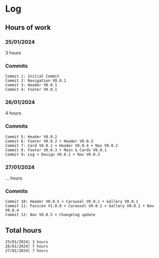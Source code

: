 # Log
## Hours of work
### 25/01/2024
3 hours
### Commits
```
Commit 1: Initial Commit
Commit 2: Navigation V0.0.1
Commit 3: Header V0.0.1
Commit 4: Footer V0.0.1
```
### 26/01/2024
4 hours
### Commits
```
Commit 5: Header V0.0.2
Commit 6: Footer V0.0.2 + Header V0.0.3
Commit 7: Card V0.0.1 + Header V0.0.4 + Nav V0.0.2
Commit 8: Footer V0.0.3 + Main & Cards V0.0.1
Commit 9: Log + Design V0.0.1 + Nav V0.0.3
```
### 27/01/2024
... hours
### Commits
```
Commit 10: Header V0.0.5 + Carousel V0.0.1 + Gallery V0.0.1
Commit 11: Favicon V1.0.0 + Carousel V0.0.2 + Gallery V0.0.2 + Nav V0.0.4
Commit 12: Nav V0.0.5 + Changelog update
```
## Total hours
```
25/01/2024| 3 hours
26/01/2024| 7 hours
27/01/2024| 7 hours
```